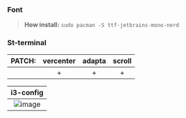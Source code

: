 ### Font
>**How install:**
`sudo pacman -S ttf-jetbrains-mono-nerd`
### St-terminal
| PATCH: | vercenter | adapta | scroll |
| :--: | :--: | :--: | :--: |
| | + | + | + |

| i3-config |
| :--: |
| ![image](https://github.com/aquaverso2077/i3-config-manjaro/assets/149948716/dd755955-9d2c-44a3-afb8-7dacb9f77ee6) |
